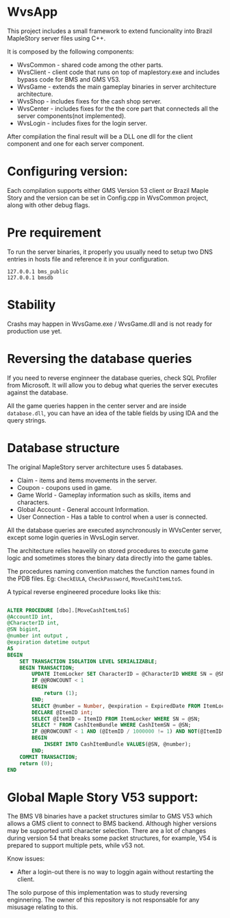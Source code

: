 # WvsApp

This project includes a small framework to extend funcionality into Brazil MapleStory server files using C++.

It is composed by the following components: 
- WvsCommon - shared code among the other parts.
- WvsClient - client code that runs on top of maplestory.exe and includes bypass code for BMS and GMS V53. 
- WvsGame - extends the main gameplay binaries in server architecture architecture. 
- WvsShop - includes fixes for the cash shop server.
- WvsCenter - includes fixes for the the core part that connecteds all the server components(not implemented).
- WvsLogin - includes fixes for the login server. 

After compilation the final result will be a DLL one dll for the client component and one for each server component.

# Configuring version:

Each compilation supports either GMS Version 53 client or Brazil Maple Story and the version can be set in Config.cpp in WvsCommon project, along with other debug flags. 

# Pre requirement

To run the server binaries, it properly you usually need to setup two DNS entries in hosts file and reference it in your configuration.

```
127.0.0.1 bms_public
127.0.0.1 bmsdb
```

# Stability

Crashs may happen in WvsGame.exe / WvsGame.dll and is not ready for production use yet.

# Reversing the database queries
If you need to reverse enginneer the database queries, check SQL Profiler from Microsoft. It will allow you to debug what queries the server executes against the database.

All the game queries happen in the center server and are inside `database.dll`, you can have an idea of the table fields by using IDA and the query strings.

# Database structure

The original MapleStory server architecture uses 5 databases.

- Claim - items and items movements in the server.
- Coupon - coupons used in game.
- Game World - Gameplay information such as skills, items and characters.
- Global Account - General account Information.
- User Connection - Has a table to control when a user is connected.

All the database queries are executed asynchronously in WVsCenter server, except some login queries in WvsLogin server.

The architecture relies heavelily on stored procedures to execute game logic and sometimes stores the binary data directly into the game tables.

The procedures naming convention matches the function names found in the PDB files. Eg: `CheckEULA`, `CheckPassword`, `MoveCashItemLtoS`.

A typical reverse engineered procedure looks like this: 

```sql

ALTER PROCEDURE [dbo].[MoveCashItemLtoS]
@AccountID int,
@CharacterID int,
@SN bigint,
@number int output ,
@expiration datetime output 
AS
BEGIN
	SET TRANSACTION ISOLATION LEVEL SERIALIZABLE;
	BEGIN TRANSACTION;
		UPDATE ItemLocker SET CharacterID = @CharacterID WHERE SN = @SN AND AccountID = @AccountID;
		IF @@ROWCOUNT < 1 
		BEGIN
			return (1);
		END;
		SELECT @number = Number, @expiration = ExpiredDate FROM ItemLocker WHERE SN = @SN AND CharacterID = @CharacterID;
		DECLARE @ItemID int;
		SELECT @ItemID = ItemID FROM ItemLocker WHERE SN = @SN;
		SELECT * FROM CashItemBundle WHERE CashItemSN = @SN;
		IF @@ROWCOUNT < 1 AND (@ItemID / 1000000 != 1) AND NOT(@ItemID >= 5000000 AND @ItemID <= 5000100) 
		BEGIN
			INSERT INTO CashItemBundle VALUES(@SN, @number);
		END;
	COMMIT TRANSACTION;
	return (0);
END
```

# Global Maple Story V53 support:

The BMS V8 binaries have a packet structures similar to GMS V53 which allows a GMS client  to connect  to BMS backend. Although higher versions may be supported until character selection. There are a lot of changes during version 54 that breaks some packet structures, for example, V54 is prepared to support multiple pets, while v53 not. 

Know issues:
- After a login-out there is no way to loggin again without restarting the client.

The solo purpose of this implementation was to study reversing enginnering. 
The owner of this repository is not responsable for any misusage relating to this.

